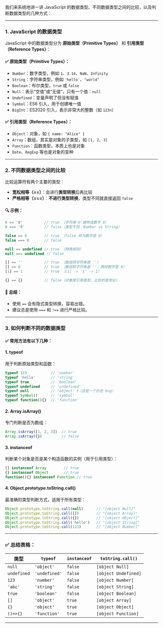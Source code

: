 我们来系统地讲一讲 JavaScript 的数据类型、不同数据类型之间的比较，以及判断数据类型的几种方式：

---

### **1. JavaScript 的数据类型**

JavaScript 中的数据类型分为 **原始类型（Primitive Types）** 和 **引用类型（Reference Types）**：

#### ✅ 原始类型（Primitive Types）：

* `Number`：数字类型，例如 `1`、`3.14`、`NaN`、`Infinity`
* `String`：字符串类型，例如 `'hello'`、`"world"`
* `Boolean`：布尔类型，`true` 或 `false`
* `Null`：表示“空值”或“无值”，只有一个值：`null`
* `Undefined`：变量声明了但没有赋值
* `Symbol`：ES6 引入，用于创建唯一值
* `BigInt`：ES2020 引入，表示非常大的整数（如 `123n`）

#### ✅ 引用类型（Reference Types）：

* `Object`：对象，如 `{ name: "Alice" }`
* `Array`：数组，其实是对象的子类型，如 `[1, 2, 3]`
* `Function`：函数类型，本质上也是对象
* `Date`、`RegExp` 等也是对象的变种

---

### **2. 不同数据类型之间的比较**

比较运算符有两个主要的类型：

* **宽松相等（==）**：会进行**类型转换**后再比较
* **严格相等（===）**：**不进行类型转换**，类型不同就直接返回 `false`

#### 🔍 示例：

```js
0 == '0'          // true （字符串'0'被转成数字 0）
0 === '0'         // false（类型不同：Number vs String）

false == 0        // true （false 转为数字是 0）
false === 0       // false

null == undefined // true （特殊规则）
null === undefined // false

[] == ''          // true （数组转字符串是 ''）
[] == 0           // true （数组转字符串是 ''，再转数字是 0）
[1] == 1          // true （[1] -> '1' -> 1）

{} == {}          // false（对象是引用类型，比较的是地址）
```

#### 🧠 总结：

* 使用 `==` 会有隐式类型转换，容易出错。
* 建议总是使用 `===` 和 `!==` 进行严格比较。

---

### **3. 如何判断不同的数据类型**

#### ✅ 常用方法有以下几种：

#### 1. **typeof**

用于判断原始类型和函数：

```js
typeof 123           // 'number'
typeof 'hello'       // 'string'
typeof true          // 'boolean'
typeof undefined     // 'undefined'
typeof null          // 'object' ❗️（这是一个历史 bug）
typeof Symbol()      // 'symbol'
typeof function(){}  // 'function'
```

#### 2. **Array.isArray()**

专门判断是否为数组：

```js
Array.isArray([1, 2, 3])  // true
Array.isArray({})         // false
```

#### 3. **instanceof**

判断某个对象是否是某个构造函数的实例（用于引用类型）：

```js
[] instanceof Array        // true
{} instanceof Object       // true
function(){} instanceof Function // true
```

#### 4. **Object.prototype.toString.call()**

最准确的类型判断方式，适用于所有类型：

```js
Object.prototype.toString.call(null)      // "[object Null]"
Object.prototype.toString.call([])        // "[object Array]"
Object.prototype.toString.call({})        // "[object Object]"
Object.prototype.toString.call('hello')   // "[object String]"
Object.prototype.toString.call(123)       // "[object Number]"
```

---

### ✅ 总结表格：

| 类型          | `typeof`      | `instanceof` | `toString.call()`    |
| ----------- | ------------- | ------------ | -------------------- |
| `null`      | `'object'`    | `false`      | `[object Null]`      |
| `undefined` | `'undefined'` | `false`      | `[object Undefined]` |
| `123`       | `'number'`    | `false`      | `[object Number]`    |
| `'abc'`     | `'string'`    | `false`      | `[object String]`    |
| `true`      | `'boolean'`   | `false`      | `[object Boolean]`   |
| `[]`        | `'object'`    | `true`       | `[object Array]`     |
| `{}`        | `'object'`    | `true`       | `[object Object]`    |
| `()=>{}`    | `'function'`  | `true`       | `[object Function]`  |

---